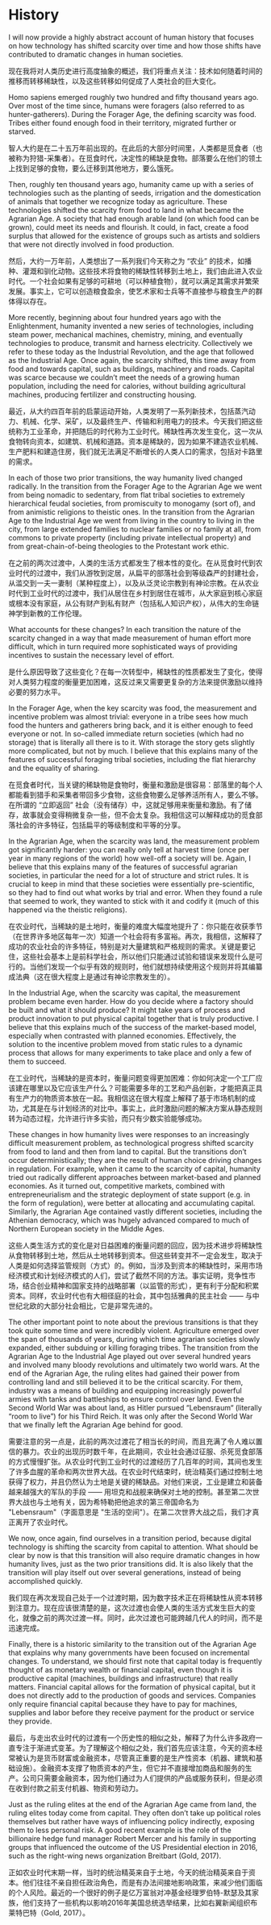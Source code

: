# History

I will now provide a highly abstract account of human history that focuses on how technology has shifted scarcity over time and how those shifts have contributed to dramatic changes in human societies.

现在我将对人类历史进行高度抽象的概述，我们将重点关注：技术如何随着时间的推移而转移稀缺性，以及这些转移如何促成了人类社会的巨大变化。


Homo sapiens emerged roughly two hundred and fifty thousand years ago. Over most of the time since, humans were foragers (also referred to as hunter-gatherers). During the Forager Age, the defining scarcity was food. Tribes either found enough food in their territory, migrated further or starved.

智人大约是在二十五万年前出现的。在此后的大部分时间里，人类都是觅食者（也被称为狩猎-采集者）。在觅食时代，决定性的稀缺是食物。部落要么在他们的领土上找到足够的食物，要么迁移到其他地方，要么饿死。


Then, roughly ten thousand years ago, humanity came up with a series of technologies such as the planting of seeds, irrigation and the domestication of animals that together we recognize today as agriculture. These technologies shifted the scarcity from food to land in what became the Agrarian Age. A society that had enough arable land (on which food can be grown), could meet its needs and flourish. It could, in fact, create a food surplus that allowed for the existence of groups such as artists and soldiers that were not directly involved in food production.

然后，大约一万年前，人类想出了一系列我们今天称之为 “农业” 的技术，如播种、灌溉和驯化动物。这些技术将食物的稀缺性转移到土地上，我们由此进入农业时代。一个社会如果有足够的可耕地（可以种植食物），就可以满足其需求并繁荣发展。事实上，它可以创造粮食盈余，使艺术家和士兵等不直接参与粮食生产的群体得以存在。


More recently, beginning about four hundred years ago with the Enlightenment, humanity invented a new series of technologies, including steam power, mechanical machines, chemistry, mining, and eventually technologies to produce, transmit and harness electricity. Collectively we refer to these today as the Industrial Revolution, and the age that followed as the Industrial Age. Once again, the scarcity shifted, this time away from food and towards capital, such as buildings, machinery and roads. Capital was scarce because we couldn’t meet the needs of a growing human population, including the need for calories, without building agricultural machines, producing fertilizer and constructing housing.

最近，从大约四百年前的启蒙运动开始，人类发明了一系列新技术，包括蒸汽动力、机械、化学、采矿，以及最终生产、传输和利用电力的技术。今天我们把这些统称为工业革命，并把随后的时代称为工业时代。稀缺性再次发生变化，这一次从食物转向资本，如建筑、机械和道路。资本是稀缺的，因为如果不建造农业机械、生产肥料和建造住房，我们就无法满足不断增长的人类人口的需求，包括对卡路里的需求。


In each of those two prior transitions, the way humanity lived changed radically. In the transition from the Forager Age to the Agrarian Age we went from being nomadic to sedentary, from flat tribal societies to extremely hierarchical feudal societies, from promiscuity to monogamy (sort of), and from animistic religions to theistic ones. In the transition from the Agrarian Age to the Industrial Age we went from living in the country to living in the city, from large extended families to nuclear families or no family at all, from commons to private property (including private intellectual property) and from great-chain-of-being theologies to the Protestant work ethic.

在之前的两次过渡中，人类的生活方式都发生了根本性的变化。在从觅食时代到农业时代的过渡中，我们从游牧到定居，从扁平的部落社会到等级森严的封建社会，从滥交到一夫一妻制（某种程度上），以及从泛灵论宗教到有神论宗教。在从农业时代到工业时代的过渡中，我们从居住在乡村到居住在城市，从大家庭到核心家庭或根本没有家庭，从公有财产到私有财产（包括私人知识产权），从伟大的生命链神学到新教的工作伦理。


What accounts for these changes? In each transition the nature of the scarcity changed in a way that made measurement of human effort more difficult, which in turn required more sophisticated ways of providing incentives to sustain the necessary level of effort.

是什么原因导致了这些变化？在每一次转型中，稀缺性的性质都发生了变化，使得对人类努力程度的衡量更加困难，这反过来又需要更复杂的方法来提供激励以维持必要的努力水平。


In the Forager Age, when the key scarcity was food, the measurement and incentive problem was almost trivial: everyone in a tribe sees how much food the hunters and gatherers bring back, and it is either enough to feed everyone or not. In so-called immediate return societies (which had no storage) that is literally all there is to it. With storage the story gets slightly more complicated, but not by much. I believe that this explains many of the features of successful foraging tribal societies, including the flat hierarchy and the equality of sharing.

在觅食者时代，当关键的稀缺物是食物时，衡量和激励是很容易：部落里的每个人都能看到猎手和采集者带回多少食物，这些食物要么足够养活所有人，要么不够。在所谓的 “立即返回” 社会（没有储存）中，这就足够用来衡量和激励。有了储存，故事就会变得稍微复杂一些，但不会太复杂。我相信这可以解释成功的觅食部落社会的许多特征，包括扁平的等级制度和平等的分享。


In the Agrarian Age, when the scarcity was land, the measurement problem got significantly harder: you can really only tell at harvest time (once per year in many regions of the world) how well-off a society will be. Again, I believe that this explains many of the features of successful agrarian societies, in particular the need for a lot of structure and strict rules. It is crucial to keep in mind that these societies were essentially pre-scientific, so they had to find out what works by trial and error. When they found a rule that seemed to work, they wanted to stick with it and codify it (much of this happened via the theistic religions).

在农业时代，当稀缺的是土地时，衡量的难度大幅度地提升了：你只能在收获季节（在世界许多地区每年一次）知道一个社会将有多富裕。再次，我相信，这解释了成功的农业社会的许多特征，特别是对大量建筑和严格规则的需求。关键是要记住，这些社会基本上是前科学社会，所以他们只能通过试验和错误来发现什么是可行的。当他们发现一个似乎有效的规则时，他们就想持续使用这个规则并将其编纂成法典（这在很大程度上是通过有神论宗教发生的）。


In the Industrial Age, when the scarcity was capital, the measurement problem became even harder. How do you decide where a factory should be built and what it should produce? It might take years of process and product innovation to put physical capital together that is truly productive. I believe that this explains much of the success of the market-based model, especially when contrasted with planned economies. Effectively, the solution to the incentive problem moved from static rules to a dynamic process that allows for many experiments to take place and only a few of them to succeed.

在工业时代，当稀缺的是资本时，衡量问题变得更加困难：你如何决定一个工厂应该建在哪里以及它应该生产什么？可能需要多年的工艺和产品创新，才能把真正具有生产力的物质资本放在一起。我相信这在很大程度上解释了基于市场机制的成功，尤其是在与计划经济的对比中。事实上，此时激励问题的解决方案从静态规则转为动态过程，允许进行许多实验，而只有少数实验能够成功。


These changes in how humanity lives were responses to an increasingly difficult measurement problem, as technological progress shifted scarcity from food to land and then from land to capital. But the transitions don’t occur deterministically; they are the result of human choice driving changes in regulation. For example, when it came to the scarcity of capital, humanity tried out radically different approaches between market-based and planned economies. As it turned out, competitive markets, combined with entrepreneurialism and the strategic deployment of state support (e.g. in the form of regulation), were better at allocating and accumulating capital. Similarly, the Agrarian Age contained vastly different societies, including the Athenian democracy, which was hugely advanced compared to much of Northern European society in the Middle Ages.

这些人类生活方式的变化是对日益困难的衡量问题的回应，因为技术进步将稀缺性从食物转移到土地，然后从土地转移到资本。但这些转变并不一定会发生，取决于人类是如何选择监管规则（方式）的。例如，当涉及到资本的稀缺性时，采用市场经济模式和计划经济模式的人们，尝试了截然不同的方法。事实证明，竞争性市场，结合创业精神和国家支持的战略部署（以监管的形式），更有利于分配和积累资本。同样，农业时代也有大相径庭的社会，其中包括雅典的民主社会 —— 与中世纪北欧的大部分社会相比，它是非常先进的。


The other important point to note about the previous transitions is that they took quite some time and were incredibly violent. Agriculture emerged over the span of thousands of years, during which time agrarian societies slowly expanded, either subduing or killing foraging tribes. The transition from the Agrarian Age to the Industrial Age played out over several hundred years and involved many bloody revolutions and ultimately two world wars. At the end of the Agrarian Age, the ruling elites had gained their power from controlling land and still believed it to be the critical scarcity. For them, industry was a means of building and equipping increasingly powerful armies with tanks and battleships to ensure control over land. Even the Second World War was about land, as Hitler pursued “Lebensraum“ (literally “room to live”) for his Third Reich. It was only after the Second World War that we finally left the Agrarian Age behind for good.

需要注意的另一点是，此前的两次过渡花了相当长的时间，而且充满了令人难以置信的暴力。农业的出现历时数千年，在此期间，农业社会通过征服、杀死觅食部落的方式慢慢扩张。从农业时代到工业时代的过渡经历了几百年的时间，其间也发生了许多血腥的革命和两次世界大战。在农业时代结束时，统治精英们通过控制土地获得了权力，并且仍然认为土地是关键的稀缺品。对他们来说，工业是建立和装备越来越强大的军队的手段 —— 用坦克和战舰来确保对土地的控制。甚至第二次世界大战也与土地有关，因为希特勒把他追求的第三帝国命名为 "Lebensraum"（字面意思是 "生活的空间"）。在第二次世界大战之后，我们才真正离开了农业时代。


We now, once again, find ourselves in a transition period, because digital technology is shifting the scarcity from capital to attention. What should be clear by now is that this transition will also require dramatic changes in how humanity lives, just as the two prior transitions did. It is also likely that the transition will play itself out over several generations, instead of being accomplished quickly.

我们现在再次发现自己处于一个过渡时期，因为数字技术正在将稀缺性从资本转移到注意力。现在应该很清楚的是，这次过渡也会使人类的生活方式发生巨大的变化，就像之前的两次过渡一样。同时，此次过渡也可能跨越几代人的时间，而不是迅速完成。


Finally, there is a historic similarity to the transition out of the Agrarian Age that explains why many governments have been focused on incremental changes. To understand, we should first note that capital today is frequently thought of as monetary wealth or financial capital, even though it is productive capital (machines, buildings and infrastructure) that really matters. Financial capital allows for the formation of physical capital, but it does not directly add to the production of goods and services. Companies only require financial capital because they have to pay for machines, supplies and labor before they receive payment for the product or service they provide. 

最后，与走出农业时代的过渡有一个历史性的相似之处，解释了为什么许多政府一直专注于渐进式变革。为了理解这个相似之处，我们首先应该注意，今天的资本经常被认为是货币财富或金融资本，尽管真正重要的是生产性资本（机器、建筑和基础设施）。金融资本支撑了物质资本的产生，但它并不直接增加商品和服务的生产。公司只需要金融资本，因为他们通过为人们提供的产品或服务获利，但是必须在收到付款之前支付机器、物资和劳动力。


Just as the ruling elites at the end of the Agrarian Age came from land, the ruling elites today come from capital. They often don’t take up political roles themselves but rather have ways of influencing policy indirectly, exposing them to less personal risk. A good recent example is the role of the billionaire hedge fund manager Robert Mercer and his family in supporting groups that influenced the outcome of the US Presidential election in 2016, such as the right-wing news organization Breitbart (Gold, 2017).

正如农业时代末期一样，当时的统治精英来自于土地，今天的统治精英来自于资本。他们往往不亲自担任政治角色，而是有办法间接地影响政策，来减少他们面临的个人风险。最近的一个很好的例子是亿万富翁对冲基金经理罗伯特-默瑟及其家族，他们支持了一些机构以影响2016年美国总统选举结果，比如右翼新闻组织布莱特巴特（Gold, 2017）。

